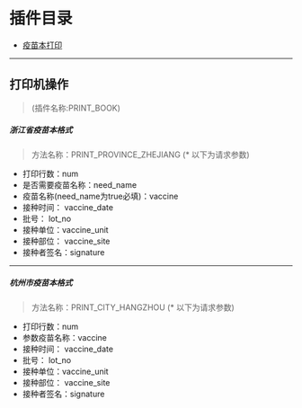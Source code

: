 # 插件目录
- [疫苗本打印]()
  
--------------------------------------------------------
## 打印机操作
   > (插件名称:PRINT_BOOK)
##### 浙江省疫苗本格式
   > 方法名称：PRINT_PROVINCE_ZHEJIANG (* 以下为请求参数)
  -  打印行数：num
  -  是否需要疫苗名称：need_name
  -  疫苗名称(need_name为true必填)：vaccine
  - 接种时间： vaccine_date
  - 批号： lot_no
  - 接种单位：vaccine_unit
  - 接种部位： vaccine_site
  - 接种者签名：signature 
------------------------  
##### 杭州市疫苗本格式  
   > 方法名称：PRINT_CITY_HANGZHOU  (* 以下为请求参数)
  -  打印行数：num
  -  参数疫苗名称：vaccine
  - 接种时间： vaccine_date
  - 批号： lot_no
  - 接种单位：vaccine_unit
  - 接种部位： vaccine_site
  - 接种者签名：signature 